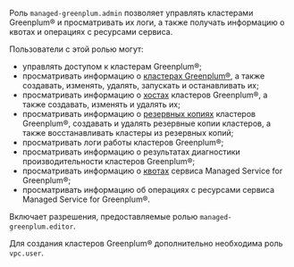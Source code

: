 Роль `managed-greenplum.admin` позволяет управлять кластерами Greenplum® и просматривать их логи, а также получать информацию о квотах и операциях с ресурсами сервиса.

Пользователи с этой ролью могут:
* управлять доступом к кластерам Greenplum®;
* просматривать информацию о [кластерах Greenplum®](../../managed-greenplum/concepts/index.md), а также создавать, изменять, удалять, запускать и останавливать их;
* просматривать информацию о [хостах](../../managed-greenplum/concepts/instance-types.md) кластеров Greenplum®, а также создавать, изменять и удалять их;
* просматривать информацию о [резервных копиях](../../managed-greenplum/concepts/backup.md) кластеров Greenplum®, создавать и удалять резервные копии кластеров, а также восстанавливать кластеры из резервных копий;
* просматривать логи работы кластеров Greenplum®;
* просматривать информацию о результатах диагностики производительности кластеров Greenplum®;
* просматривать информацию о [квотах](../../managed-greenplum/concepts/limits.md#quotas) сервиса Managed Service for Greenplum®;
* просматривать информацию об операциях с ресурсами сервиса Managed Service for Greenplum®.

Включает разрешения, предоставляемые ролью `managed-greenplum.editor`.

Для создания кластеров Greenplum® дополнительно необходима роль `vpc.user`.